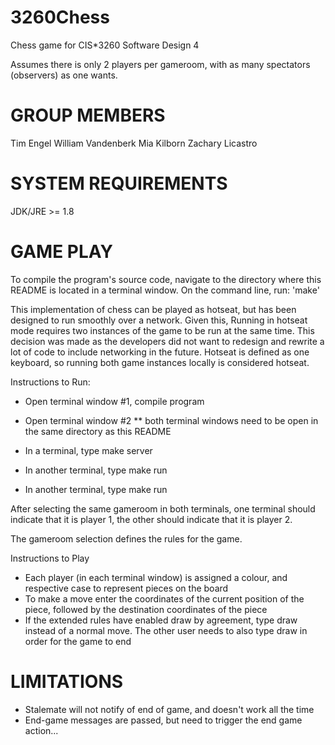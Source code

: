 3260Chess
=========

Chess game for CIS*3260 Software Design 4

Assumes there is only 2 players per gameroom, with as many spectators (observers) as one wants.

GROUP MEMBERS
=============
Tim Engel
William Vandenberk
Mia Kilborn
Zachary Licastro


SYSTEM REQUIREMENTS
===================

JDK/JRE >= 1.8


GAME PLAY
=========
To compile the program's source code, navigate to the directory where this README is located in a terminal window. On the command line, run:
'make'

This implementation of chess can be played as hotseat, but has been designed to run smoothly over a network. Given this, Running in hotseat mode requires two instances of the game to be run at the same time. This decision was made as the developers did not want to redesign and rewrite a lot of code to include networking in the future.
Hotseat is defined as one keyboard, so running both game instances locally is considered hotseat.

Instructions to Run:
- Open terminal window #1, compile program
- Open terminal window #2
** both terminal windows need to be open in the same directory as this README

- In a terminal, type make server
- In another terminal, type make run
- In another terminal, type make run

After selecting the same gameroom in both terminals, one terminal should indicate that it is player 1, the other should indicate that it is player 2.

The gameroom selection defines the rules for the game.

Instructions to Play
- Each player (in each terminal window) is assigned a colour, and respective case to represent pieces on the board
- To make a move enter the coordinates of the current position of the piece, followed by the destination coordinates of the piece
- If the extended rules have enabled draw by agreement, type draw instead of a normal move. The other user needs to also type draw in order for the game to end


LIMITATIONS
===========
- Stalemate will not notify of end of game, and doesn't work all the time
- End-game messages are passed, but need to trigger the end game action...

